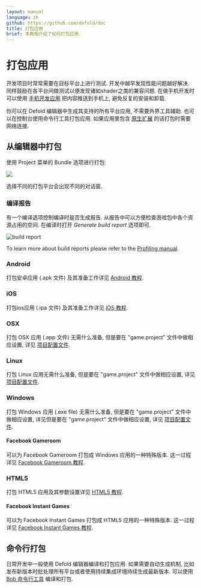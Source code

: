 ```yaml
---
layout: manual
language: zh
github: https://github.com/defold/doc
title: 打包应用
brief: 本教程介绍了如何打包应用.
---
```


# 打包应用

开发项目时常常需要在目标平台上进行测试. 开发中越早发现性能问题越好解决. 同样鼓励在各平台间做测试以便发现诸如shader之类的兼容问题. 在做手机开发时可以使用 [手机开发应用](/zh/manuals/dev-app/) 把内容推送到手机上, 避免反复的安装和卸载.

你可以在 Defold 编辑器中生成其支持的所有平台应用, 不需要外界工具辅助. 也可以在控制台使用命令行工具打包应用. 如果应用里包含 [原生扩展](/zh/manuals/extensions) 的话打包时需要网络连接.

## 从编辑器中打包

使用 Project 菜单的 Bundle 选项进行打包:

![](../images/bundling/bundle_menu.png)

选择不同的打包平台会出现不同的对话窗.

### 编译报告

有一个编译选项控制编译时是否生成报告. 从报告中可以方便检查游戏包中各个资源占用的空间. 在编译时打开 *Generate build report* 选项即可.

![build report](../images/profiling/build_report.png)

To learn more about build reports please refer to the [Profiling manual](/zh/manuals/profiling/#编译报告).

### Android

打包安卓应用 (.apk 文件) 及其准备工作详见 [Android 教程](/zh/manuals/android/#打包Android应用).

### iOS

打包ios应用 (.ipa 文件) 及其准备工作详见 [iOS 教程](/zh/manuals/ios/#打包ios应用).

### OSX

打包 OSX 应用 (.app 文件) 无需什么准备, 但是要在 "game.project" 文件中做相应设置, 详见 [项目配置文件](/zh/manuals/project-settings/#macos--os-x).

### Linux

打包 Linux 应用无需什么准备, 但是要在 "game.project" 文件中做相应设置, 详见 [项目配置文件](/zh/manuals/project-settings/).

### Windows

打包 Windows 应用 (.exe file) 无需什么准备, 但是要在 "game.project" 文件中做相应设置, 详见但是要在 "game.project" 文件中做相应设置, 详见 [项目配置文件](/zh/manuals/project-settings/#windows).

#### Facebook Gameroom

可以为 Facebook Gameroom 打包成 Windows 应用的一种特殊版本. 这一过程详见 [Facebook Gameroom 教程](/zh/manuals/gameroom/).

### HTML5

打包 HTML5 应用及其参数设置详见 [HTML5 教程](/zh/manuals/html5/#打包html5应用).

#### Facebook Instant Games

可以为 Facebook Instant Games 打包成 HTML5 应用的一种特殊版本. 这一过程详见 [Facebook Instant Games 教程](/zh/manuals/instant-games/).

## 命令行打包

日常开发中一般使用 Defold 编辑器编译和打包应用. 如果需要自动生成机制, 比如发布新版本时批处理所有平台或者使用持续集成环境持续生成最新版本. 可以使用 [Bob 命令行工具](/zh/manuals/bob/) 编译和打包.
